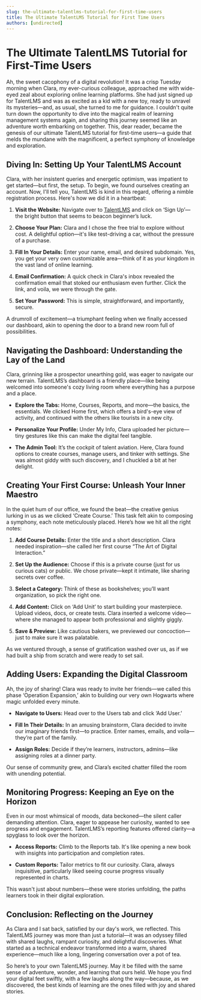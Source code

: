 ```yaml
---
slug: the-ultimate-talentlms-tutorial-for-first-time-users
title: The Ultimate TalentLMS Tutorial for First Time Users
authors: [undirected]
---
```



# The Ultimate TalentLMS Tutorial for First-Time Users

Ah, the sweet cacophony of a digital revolution! It was a crisp Tuesday morning when Clara, my ever-curious colleague, approached me with wide-eyed zeal about exploring online learning platforms. She had just signed up for TalentLMS and was as excited as a kid with a new toy, ready to unravel its mysteries—and, as usual, she turned to me for guidance. I couldn't quite turn down the opportunity to dive into the magical realm of learning management systems again, and sharing this journey seemed like an adventure worth embarking on together. This, dear reader, became the genesis of our ultimate TalentLMS tutorial for first-time users—a guide that melds the mundane with the magnificent, a perfect symphony of knowledge and exploration.

## Diving In: Setting Up Your TalentLMS Account

Clara, with her insistent queries and energetic optimism, was impatient to get started—but first, the setup. To begin, we found ourselves creating an account. Now, I'll tell you, TalentLMS is kind in this regard, offering a nimble registration process. Here's how we did it in a heartbeat:

1. **Visit the Website:** Navigate over to [TalentLMS](https://www.talentlms.com) and click on ‘Sign Up’—the bright button that seems to beacon beginner’s luck.
   
2. **Choose Your Plan:** Clara and I chose the free trial to explore without cost. A delightful option—it's like test-driving a car, without the pressure of a purchase.

3. **Fill In Your Details:** Enter your name, email, and desired subdomain. Yes, you get your very own customizable area—think of it as your kingdom in the vast land of online learning.

4. **Email Confirmation:** A quick check in Clara's inbox revealed the confirmation email that stoked our enthusiasm even further. Click the link, and voila, we were through the gate.

5. **Set Your Password:** This is simple, straightforward, and importantly, secure.

A drumroll of excitement—a triumphant feeling when we finally accessed our dashboard, akin to opening the door to a brand new room full of possibilities.

## Navigating the Dashboard: Understanding the Lay of the Land

Clara, grinning like a prospector unearthing gold, was eager to navigate our new terrain. TalentLMS’s dashboard is a friendly place—like being welcomed into someone's cozy living room where everything has a purpose and a place.

- **Explore the Tabs:** Home, Courses, Reports, and more—the basics, the essentials. We clicked Home first, which offers a bird's-eye view of activity, and continued with the others like tourists in a new city.

- **Personalize Your Profile:** Under My Info, Clara uploaded her picture—tiny gestures like this can make the digital feel tangible.

- **The Admin Tool:** It’s the cockpit of talent aviation. Here, Clara found options to create courses, manage users, and tinker with settings. She was almost giddy with such discovery, and I chuckled a bit at her delight.

## Creating Your First Course: Unleash Your Inner Maestro

In the quiet hum of our office, we found the beat—the creative genius lurking in us as we clicked ‘Create Course.’ This task felt akin to composing a symphony, each note meticulously placed. Here’s how we hit all the right notes:

1. **Add Course Details:** Enter the title and a short description. Clara needed inspiration—she called her first course “The Art of Digital Interaction.”

2. **Set Up the Audience:** Choose if this is a private course (just for us curious cats) or public. We chose private—kept it intimate, like sharing secrets over coffee.

3. **Select a Category:** Think of these as bookshelves; you’ll want organization, so pick the right one.

4. **Add Content:** Click on ‘Add Unit’ to start building your masterpiece. Upload videos, docs, or create tests. Clara inserted a welcome video—where she managed to appear both professional and slightly giggly.

5. **Save & Preview:** Like cautious bakers, we previewed our concoction—just to make sure it was palatable.

As we ventured through, a sense of gratification washed over us, as if we had built a ship from scratch and were ready to set sail.

## Adding Users: Expanding the Digital Classroom

Ah, the joy of sharing! Clara was ready to invite her friends—we called this phase ‘Operation Expansion,’ akin to building our very own Hogwarts where magic unfolded every minute.

- **Navigate to Users:** Head over to the Users tab and click ‘Add User.’

- **Fill In Their Details:** In an amusing brainstorm, Clara decided to invite our imaginary friends first—to practice. Enter names, emails, and voila—they’re part of the family.

- **Assign Roles:** Decide if they’re learners, instructors, admins—like assigning roles at a dinner party.

Our sense of community grew, and Clara’s excited chatter filled the room with unending potential.

## Monitoring Progress: Keeping an Eye on the Horizon

Even in our most whimsical of moods, data beckoned—the silent caller demanding attention. Clara, eager to appease her curiosity, wanted to see progress and engagement. TalentLMS’s reporting features offered clarity—a spyglass to look over the horizon.

- **Access Reports:** Climb to the Reports tab. It's like opening a new book with insights into participation and completion rates.

- **Custom Reports:** Tailor metrics to fit our curiosity. Clara, always inquisitive, particularly liked seeing course progress visually represented in charts.

This wasn't just about numbers—these were stories unfolding, the paths learners took in their digital exploration.

## Conclusion: Reflecting on the Journey

As Clara and I sat back, satisfied by our day's work, we reflected. This TalentLMS journey was more than just a tutorial—it was an odyssey filled with shared laughs, rampant curiosity, and delightful discoveries. What started as a technical endeavor transformed into a warm, shared experience—much like a long, lingering conversation over a pot of tea.

So here’s to your own TalentLMS journey. May it be filled with the same sense of adventure, wonder, and learning that ours held. We hope you find your digital feet swiftly, with a few laughs along the way—because, as we discovered, the best kinds of learning are the ones filled with joy and shared stories.